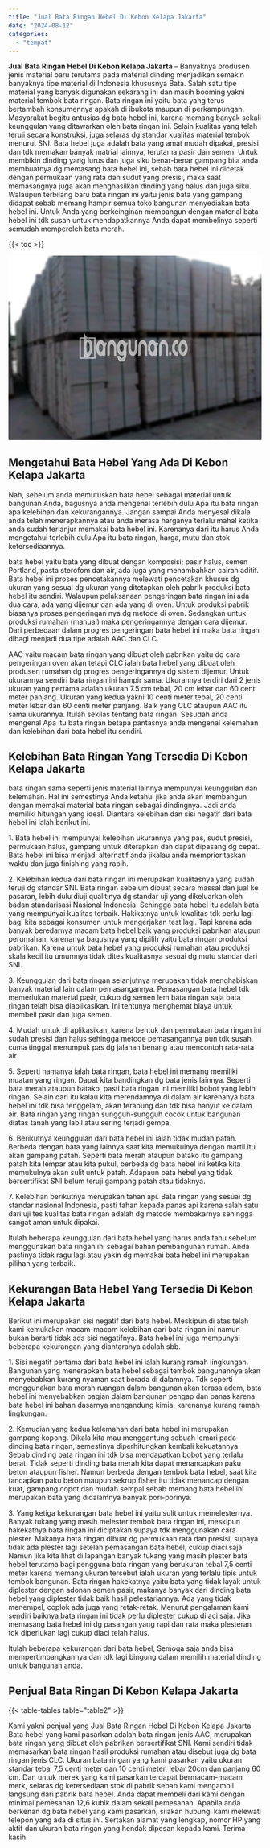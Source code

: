 ```yaml
---
title: "Jual Bata Ringan Hebel Di Kebon Kelapa Jakarta"
date: "2024-08-12"
categories: 
  - "tempat"
---
```


**Jual Bata Ringan Hebel Di Kebon Kelapa Jakarta** – Banyaknya produsen jenis material baru terutama pada material dinding menjadikan semakin banyaknya tipe material di Indonesia khususnya Bata. Salah satu tipe material yang banyak digunakan sekarang ini dan masih booming yakni material tembok bata ringan. Bata ringan ini yaitu bata yang terus bertambah konsumennya apakah di ibukota maupun di perkampungan. Masyarakat begitu antusias dg bata hebel ini, karena memang banyak sekali keunggulan yang ditawarkan oleh bata ringan ini. Selain kualitas yang telah teruji secara konstruksi, juga selaras dg standar kualitas material tembok menurut SNI. Bata hebel juga adalah bata yang amat mudah dipakai, presisi dan tdk memakan banyak matrial lainnya, terutama pasir dan semen. Untuk membikin dinding yang lurus dan juga siku benar-benar gampang bila anda membuatnya dg memasang bata hebel ini, sebab bata hebel ini dicetak dengan permukaan yang rata dan sudut yang presisi, maka saat memasangnya juga akan menghasilkan dinding yang halus dan juga siku. Walaupun terbilang baru bata ringan ini yaitu jenis bata yang gampang didapat sebab memang hampir semua toko bangunan menyediakan bata hebel ini. Untuk Anda yang berkeinginan membangun dengan material bata hebel ini tdk susah untuk mendapatkannya Anda dapat membelinya seperti semudah memperoleh bata merah.

{{< toc >}}

![Jual Bata Ringan Hebel Di Kebon Kelapa Jakarta](/images/jual-hebel-murah-17.png)

## Mengetahui Bata Hebel Yang Ada Di Kebon Kelapa Jakarta

Nah, sebelum anda memutuskan bata hebel sebagai material untuk bangunan Anda, bagusnya anda mengenal terlebih dulu Apa itu bata ringan apa kelebihan dan kekurangannya. Jangan sampai Anda menyesal dikala anda telah menerapkannya atau anda merasa harganya terlalu mahal ketika anda sudah terlanjur memakai bata hebel ini. Karenanya dari itu harus Anda mengetahui terlebih dulu Apa itu bata ringan, harga, mutu dan stok ketersediaannya.

bata hebel yaitu bata yang dibuat dengan komposisi; pasir halus, semen Portland, pasta sterofom dan air, ada juga yang menambahkan cairan aditif. Bata hebel ini proses pencetakannya melewati pencetakan khusus dg ukuran yang sesuai dg ukuran yang ditetapkan oleh pabrik produksi bata hebel itu sendiri. Walaupun pelaksanaan pengeringan bata ringan ini ada dua cara, ada yang dijemur dan ada yang di oven. Untuk produksi pabrik biasanya proses pengeringan nya dg metode di oven. Sedangkan untuk produksi rumahan (manual) maka pengeringannya dengan cara dijemur. Dari perbedaan dalam progres pengeringan bata hebel ini maka bata ringan dibagi menjadi dua tipe adalah AAC dan CLC.

AAC yaitu macam bata ringan yang dibuat oleh pabrikan yaitu dg cara pengeringan oven akan tetapi CLC ialah bata hebel yang dibuat oleh produsen rumahan dg progres pengeringannya dg sistem dijemur. Untuk ukurannya sendiri bata ringan ini hampir sama. Ukurannya terdiri dari 2 jenis ukuran yang pertama adalah ukuran 7.5 cm tebal, 20 cm lebar dan 60 centi meter panjang. Ukuran yang kedua yakni 10 centi meter tebal, 20 centi meter lebar dan 60 centi meter panjang. Baik yang CLC ataupun AAC itu sama ukurannya. Itulah sekilas tentang bata ringan. Sesudah anda mengenal Apa itu bata ringan betapa pantasnya anda mengenal kelemahan dan kelebihan dari bata hebel itu sendiri.

## Kelebihan Bata Ringan Yang Tersedia Di Kebon Kelapa Jakarta

bata ringan sama seperti jenis material lainnya mempunyai keunggulan dan kelemahan. Hal ini semestinya Anda ketahui jika anda akan membangun dengan memakai material bata ringan sebagai dindingnya. Jadi anda memiliki hitungan yang ideal. Diantara kelebihan dan sisi negatif dari bata hebel ini ialah berikut ini.

1\. Bata hebel ini mempunyai kelebihan ukurannya yang pas, sudut presisi, permukaan halus, gampang untuk diterapkan dan dapat dipasang dg cepat. Bata hebel ini bisa menjadi alternatif anda jikalau anda memprioritaskan waktu dan juga finishing yang rapih.

2\. Kelebihan kedua dari bata ringan ini merupakan kualitasnya yang sudah teruji dg standar SNI. Bata ringan sebelum dibuat secara massal dan jual ke pasaran, lebih dulu diuji qualitinya dg standar uji yang dikeluarkan oleh badan standarisasi Nasional Indonesia. Sehingga bata hebel itu adalah bata yang mempunyai kualitas terbaik. Hakikatnya untuk kwalitas tdk perlu lagi bagi kita sebagai konsumen untuk mengerjakan test lagi. Tapi karena ada banyak beredarnya macam bata hebel baik yang produksi pabrikan ataupun perumahan, karenanya bagusnya yang dipilih yaitu bata ringan produksi pabrikan. Karena untuk bata hebel yang produksi rumahan atau produksi skala kecil itu umumnya tidak dites kualitasnya sesuai dg mutu standar dari SNI.

3\. Keunggulan dari bata ringan selanjutnya merupakan tidak menghabiskan banyak material lain dalam pemasangannya. Pemasangan bata hebel tdk memerlukan material pasir, cukup dg semen lem bata ringan saja bata ringan telah bisa diaplikasikan. Ini tentunya menghemat biaya untuk membeli pasir dan juga semen.

4\. Mudah untuk di aplikasikan, karena bentuk dan permukaan bata ringan ini sudah presisi dan halus sehingga metode pemasangannya pun tdk susah, cuma tinggal menumpuk pas dg jalanan benang atau mencontoh rata-rata air.

5\. Seperti namanya ialah bata ringan, bata hebel ini memang memiliki muatan yang ringan. Dapat kita bandingkan dg bata jenis lainnya. Seperti bata merah ataupun batako, pasti bata ringan ini memiliki bobot yang lebih ringan. Selain dari itu kalau kita merendamnya di dalam air karenanya bata hebel ini tdk bisa tenggelam, akan terapung dan tdk bisa hanyut ke dalam air. Bata ringan yang ringan sungguh-sungguh cocok untuk bangunan diatas tanah yang labil atau sering terjadi gempa.

6\. Berikutnya keunggulan dari bata hebel ini ialah tidak mudah patah. Berbeda dengan bata yang lainnya saat kita memukulnya dengan martil itu akan gampang patah. Seperti bata merah ataupun batako itu gampang patah kita lempar atau kita pukul, berbeda dg bata hebel ini ketika kita memukulnya akan sulit untuk patah. Adapaun bata hebel yang tidak bersertifikat SNI belum teruji gampang patah atau tidaknya.

7\. Kelebihan berikutnya merupakan tahan api. Bata ringan yang sesuai dg standar nasional Indonesia, pasti tahan kepada panas api karena salah satu dari uji tes kualitas bata ringan adalah dg metode membakarnya sehingga sangat aman untuk dipakai.

Itulah beberapa keunggulan dari bata hebel yang harus anda tahu sebelum menggunakan bata ringan ini sebagai bahan pembangunan rumah. Anda pastinya tidak ragu lagi atau yakin dg memakai bata hebel ini merupakan pilihan yang terbaik.

## Kekurangan Bata Hebel Yang Tersedia Di Kebon Kelapa Jakarta

Berikut ini merupakan sisi negatif dari bata hebel. Meskipun di atas telah kami kemukakan macam-macam kelebihan dari bata ringan ini namun bukan berarti tidak ada sisi negatifnya. Bata hebel ini juga mempunyai beberapa kekurangan yang diantaranya adalah sbb.

1\. Sisi negatif pertama dari bata hebel ini ialah kurang ramah lingkungan. Bangunan yang menerapkan bata hebel sebagai tembok bangunannya akan menyebabkan kurang nyaman saat berada di dalamnya. Tdk seperti menggunakan bata merah ruangan dalam bangunan akan terasa adem, bata hebel ini menyebabkan bagian dalam bangunan pengap dan panas karena bata hebel ini bahan dasarnya mengandung kimia, karenanya kurang ramah lingkungan.

2\. Kemudian yang kedua kelemahan dari bata hebel ini merupakan gampang kopong. Dikala kita mau menggantung sebuah lemari pada dinding bata ringan, semestinya diperhitungkan kembali kekuatannya. Sebab dinding bata ringan ini tdk bisa mendapatkan bobot yang terlalu berat. Tidak seperti dinding bata merah kita dapat menancapkan paku beton ataupun fisher. Namun berbeda dengan tembok bata hebel, saat kita tancapkan paku beton maupun sekrup fisher itu tidak menancap dengan kuat, gampang copot dan mudah sempal sebab memang bata hebel ini merupakan bata yang didalamnya banyak pori-porinya.

3\. Yang ketiga kekurangan bata hebel ini yaitu sulit untuk memelesternya. Banyak tukang yang masih melester tembok bata ringan ini, meskipun hakekatnya bata ringan ini diciptakan supaya tdk menggunakan cara plester. Makanya bata ringan dibuat dg permukaan rata dan presisi, supaya tidak ada plester lagi setelah pemasangan bata hebel, cukup diaci saja. Namun jika kita lihat di lapangan banyak tukang yang masih plester bata hebel terutama bagi pengguna bata ringan yang berukuran tebal 7,5 centi meter karena memang ukuran tersebut ialah ukuran yang terlalu tipis untuk tembok bangunan. Bata ringan hakekatnya yaitu bata yang tidak layak untuk diplester dengan adonan semen pasir, makanya banyak dari dinding bata hebel yang diplester tidak baik hasil pelestariannya. Ada yang tidak menempel, coplok ada juga yang retak-retak. Menurut pengalaman kami sendiri baiknya bata ringan ini tidak perlu diplester cukup di aci saja. Jika memasang bata hebel ini dg pasangan yang rapi dan rata maka plesteran tdk diperlukan lagi cukup diaci telah halus.

Itulah beberapa kekurangan dari bata hebel, Semoga saja anda bisa mempertimbangkannya dan tdk lagi bingung dalam memilih material dinding untuk bangunan anda.

## Penjual Bata Ringan Di Kebon Kelapa Jakarta

{{< table-tables table="table2" >}}

Kami yakni penjual yang Jual Bata Ringan Hebel Di Kebon Kelapa Jakarta. Bata hebel yang kami pasarkan adalah bata ringan jenis AAC, merupakan bata ringan yang dibuat oleh pabrikan bersertifikat SNI. Kami sendiri tidak memasarkan bata ringan hasil produksi rumahan atau disebut juga dg bata ringan jenis CLC. Ukuran bata ringan yang kami pasarkan yaitu ukuran standar tebal 7,5 centi meter dan 10 centi meter, lebar 20cm dan panjang 60 cm. Dan untuk merek yang kami pasarkan terdapat bermacam-macam merk, selaras dg ketersediaan stok di pabrik sebab kami mengambil langsung dari pabrik bata hebel. Anda dapat membeli dari kami dengan minimal pemesanan 12,6 kubik dalam sekali pemesanan. Apabila anda berkenan dg bata hebel yang kami pasarkan, silakan hubungi kami melewati telepon yang ada di situs ini. Sertakan alamat yang lengkap, nomor HP yang aktif dan ukuran bata ringan yang hendak dipesan kepada kami. Terima kasih.
